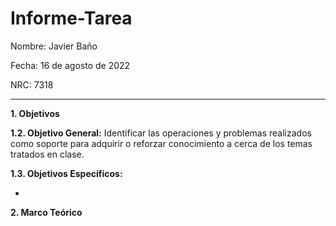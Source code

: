 # Informe-Tarea 
Nombre: Javier Baño      

Fecha: 16 de agosto de 2022

NRC: 7318

***
**1. Objetivos**

**1.2. Objetivo General:** Identificar las operaciones y problemas realizados como soporte para adquirir o reforzar conocimiento a cerca de los temas tratados en clase. 

**1.3. Objetivos Específicos:**

*  

**2. Marco Teórico**
